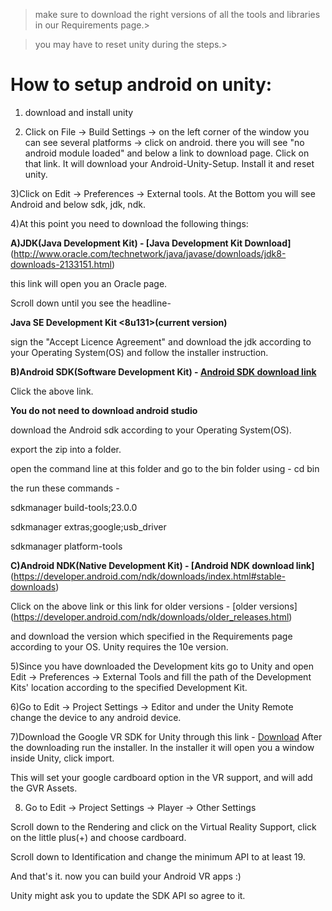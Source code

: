 > make sure to download the right versions of all the tools and libraries in our Requirements page.>
 
> you may have to reset unity during the steps.>

# How to setup android on unity:
1) download and install unity

2) Click on File -> Build Settings -> on the left corner of the window you can see several platforms -> click on android.
there you will see "no android module loaded" and below a link to download page. Click on that link. It will download your Android-Unity-Setup. Install it and reset unity.

3)Click on Edit -> Preferences -> External tools. At the Bottom you will see Android and below sdk, jdk, ndk.

4)At this point you need to download the following things:

**A)JDK(Java Development Kit) - [Java Development Kit Download]**(http://www.oracle.com/technetwork/java/javase/downloads/jdk8-downloads-2133151.html)

this link will open you an Oracle page.

Scroll down until you see the headline-

**Java SE Development Kit <8u131>(current version)**

sign the "Accept Licence Agreement" and download the jdk according to your Operating System(OS) and follow the installer instruction.

**B)Android SDK(Software Development Kit) - [Android SDK download link](https://androidsdkoffline.blogspot.co.il/p/android-sdk-tools.html)**

Click the above link.

**You do not need to download android studio**

download the Android sdk according to your Operating System(OS).

export the zip into a folder.

open the command line at this folder and go to the bin folder using  - cd bin

the run these commands -

sdkmanager build-tools;23.0.0

sdkmanager extras;google;usb_driver

sdkmanager platform-tools

**C)Android NDK(Native Development Kit) - [Android NDK download link]**(https://developer.android.com/ndk/downloads/index.html#stable-downloads)

Click on the above link or this link for older versions -  [older versions]
(https://developer.android.com/ndk/downloads/older_releases.html)

and download the version which specified in the Requirements page according to your OS.
Unity requires the 10e version.

5)Since you have downloaded the Development kits go to Unity and open Edit -> Preferences -> External Tools
and fill the path of the Development Kits' location according to the specified Development Kit. 

6)Go to Edit -> Project Settings -> Editor and under the Unity Remote change the device to any android device.

7)Download the Google VR SDK for Unity through this link - [Download](https://developers.google.com/vr/unity/download)
After the downloading run the installer. In the installer it will open you a window inside Unity, click import.

This will set your google cardboard option in the VR support, and will add the GVR Assets.

8) Go to Edit -> Project Settings -> Player -> Other Settings

Scroll down to the Rendering and click on the Virtual Reality Support, click on the little plus(+) and choose cardboard.

Scroll down to Identification and change the minimum API to at least 19.

And that's it. now you can build your Android VR apps :)

Unity might ask you to update the SDK API so agree to it.
